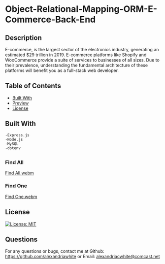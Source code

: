 # Object-Relational-Mapping-ORM-E-Commerce-Back-End

## Description  
E-commerce, is the largest sector of the electronics industry, generating an estimated $29 trillion in 2019. E-commerce platforms like Shopify and WooCommerce provide a suite of services to businesses of all sizes. Due to their prevalence, understanding the fundamental architecture of these platforms will benefit you as a full-stack web developer.

## Table of Contents
- [Built With](#built-with)
- [Preview](#preview)
- [License](#license)
    
## Built With
    -Express.js
    -Node.js
    -MySQL
    -dotenv

## 
### Find All
[Find All.webm](https://user-images.githubusercontent.com/114960634/214207864-45e935a3-f91e-4e48-855e-10ccf3b91083.webm)

### Find One
[Find One.webm](https://user-images.githubusercontent.com/114960634/214207879-769a95ca-6c27-4530-9b08-b33c145b2996.webm)


## License
[![License: MIT](https://img.shields.io/badge/License-MIT-yellow.svg)](https://opensource.org/licenses/MIT)  

## Questions
For any questions or bugs, contact me at Github: https://github.com/alexandriawhite or Email: alexandriacwhite@comcast.net
